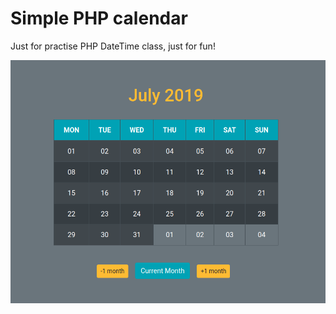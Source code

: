 # Simple PHP calendar
Just for practise PHP DateTime class, just for fun!

![Alt text](screenshot.png?raw=true "Title")